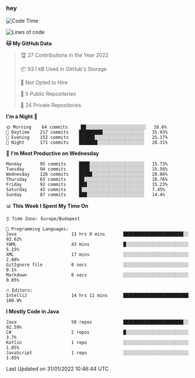 ### hey

<!--START_SECTION:waka-->
![Code Time](http://img.shields.io/badge/Code%20Time-502%20hrs%2034%20mins-blue)

![Lines of code](https://img.shields.io/badge/From%20Hello%20World%20I%27ve%20Written-439%20Thousand%20lines%20of%20code-blue)

**🐱 My GitHub Data** 

> 🏆 27 Contributions in the Year 2022
 > 
> 📦 93.1 kB Used in GitHub's Storage 
 > 
> 🚫 Not Opted to Hire
 > 
> 📜 5 Public Repositories 
 > 
> 🔑 24 Private Repositories  
 > 
**I'm a Night 🦉** 

```text
🌞 Morning    64 commits     ██░░░░░░░░░░░░░░░░░░░░░░░   10.6% 
🌆 Daytime    217 commits    █████████░░░░░░░░░░░░░░░░   35.93% 
🌃 Evening    152 commits    ██████░░░░░░░░░░░░░░░░░░░   25.17% 
🌙 Night      171 commits    ███████░░░░░░░░░░░░░░░░░░   28.31%

```
📅 **I'm Most Productive on Wednesday** 

```text
Monday       95 commits     ████░░░░░░░░░░░░░░░░░░░░░   15.73% 
Tuesday      94 commits     ████░░░░░░░░░░░░░░░░░░░░░   15.56% 
Wednesday    126 commits    █████░░░░░░░░░░░░░░░░░░░░   20.86% 
Thursday     65 commits     ██░░░░░░░░░░░░░░░░░░░░░░░   10.76% 
Friday       92 commits     ███░░░░░░░░░░░░░░░░░░░░░░   15.23% 
Saturday     45 commits     █░░░░░░░░░░░░░░░░░░░░░░░░   7.45% 
Sunday       87 commits     ███░░░░░░░░░░░░░░░░░░░░░░   14.4%

```


📊 **This Week I Spent My Time On** 

```text
⌚︎ Time Zone: Europe/Budapest

💬 Programming Languages: 
Java                     13 hrs 8 mins       ███████████████████████░░   92.62% 
YAML                     43 mins             █░░░░░░░░░░░░░░░░░░░░░░░░   5.15% 
XML                      17 mins             ░░░░░░░░░░░░░░░░░░░░░░░░░   2.08% 
GitIgnore file           0 secs              ░░░░░░░░░░░░░░░░░░░░░░░░░   0.1% 
Markdown                 0 secs              ░░░░░░░░░░░░░░░░░░░░░░░░░   0.05%

🔥 Editors: 
IntelliJ                 14 hrs 11 mins      █████████████████████████   100.0%

```

**I Mostly Code in Java** 

```text
Java                     50 repos            ███████████████████████░░   92.59% 
C#                       2 repos             █░░░░░░░░░░░░░░░░░░░░░░░░   3.7% 
Kotlin                   1 repo              ░░░░░░░░░░░░░░░░░░░░░░░░░   1.85% 
JavaScript               1 repo              ░░░░░░░░░░░░░░░░░░░░░░░░░   1.85%

```



 Last Updated on 31/01/2022 10:46:44 UTC
<!--END_SECTION:waka-->
